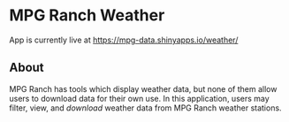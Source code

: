 # MPG Ranch Weather
App is currently live at https://mpg-data.shinyapps.io/weather/

## About
MPG Ranch has tools which display weather data, but none of them allow users to download data for their own use. In this application, users may filter, view, and *download* weather data from MPG Ranch weather stations.